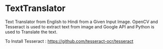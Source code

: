 # TextTranslator
Text Translator from English to Hindi from a Given Input Image. OpenCV and Tesseract is used to extract text from image and Google API and Python is used to Translate the text.


To Install Tesseract : https://github.com/tesseract-ocr/tesseract
